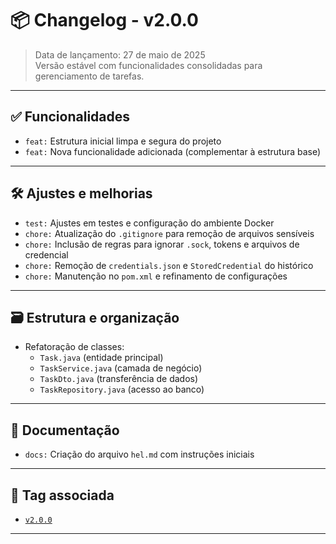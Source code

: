 # 📦 Changelog - v2.0.0

> Data de lançamento: 27 de maio de 2025  
> Versão estável com funcionalidades consolidadas para gerenciamento de tarefas.

---

## ✅ Funcionalidades

- `feat:` Estrutura inicial limpa e segura do projeto
- `feat:` Nova funcionalidade adicionada (complementar à estrutura base)

---

## 🛠️ Ajustes e melhorias

- `test:` Ajustes em testes e configuração do ambiente Docker
- `chore:` Atualização do `.gitignore` para remoção de arquivos sensíveis
- `chore:` Inclusão de regras para ignorar `.sock`, tokens e arquivos de credencial
- `chore:` Remoção de `credentials.json` e `StoredCredential` do histórico
- `chore:` Manutenção no `pom.xml` e refinamento de configurações

---

## 🗃️ Estrutura e organização

- Refatoração de classes:
  - `Task.java` (entidade principal)
  - `TaskService.java` (camada de negócio)
  - `TaskDto.java` (transferência de dados)
  - `TaskRepository.java` (acesso ao banco)

---

## 📄 Documentação

- `docs:` Criação do arquivo `hel.md` com instruções iniciais

---

## 🔖 Tag associada

- [`v2.0.0`](https://github.com/Gabriel6Hilbert/taskSync/releases/tag/v2.0.0)

---

